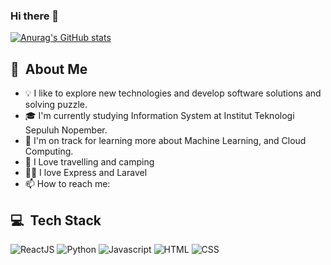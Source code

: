 ### Hi there 👋

[![Anurag's GitHub stats](https://github-readme-stats.vercel.app/api?username=kevinwiwaha)](https://github.com/kevinwiwaha/github-readme-stats)

## 👋 &nbsp;About Me
- 💡  I like to explore new technologies and develop software solutions and solving puzzle.
- 🎓  I'm currently studying Information System at Institut Teknologi Sepuluh Nopember.
- 🌱  I'm on track for learning more about Machine Learning, and Cloud Computing. 
- 🥾 I Love travelling and camping
- 🐱‍👤 I love Express and Laravel
- 📫 How to reach me: 

## 💻 &nbsp;Tech Stack
![ReactJS](https://img.shields.io/badge/-ReactJs-61DAFB?logo=react&logoColor=white&style=flat)
![Python](https://img.shields.io/badge/-Python-4B8BBE?logo=python&logoColor=FFD43B&style=flat)
![Javascript](https://img.shields.io/badge/-Javascript-2E2E2E?logo=javascript&logoColor=FFD43B&style=flat)
![HTML](https://img.shields.io/badge/-HTML5-FF4600?logo=html5&logoColor=white&style=flat)
![CSS](https://img.shields.io/badge/-CSS3-008BFF?logo=css3&logoColor=white&style=flat)

